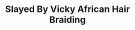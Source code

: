 ---
title: "Slayed By Vicky African Hair Braiding"
url: /new-york/slayed-by-vicky-african-hair-braiding/
shop: Friseur
---